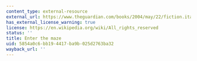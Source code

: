 ```yaml
---
content_type: external-resource
external_url: https://www.theguardian.com/books/2004/may/22/fiction.italocalvino
has_external_license_warning: true
license: https://en.wikipedia.org/wiki/All_rights_reserved
status: ''
title: Enter the maze
uid: 5854a0c6-bb19-4417-ba9b-025d2763ba32
wayback_url: ''
---
```

